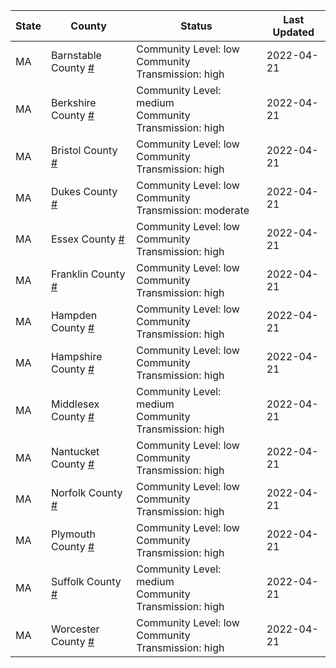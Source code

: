 State | County | Status | Last Updated
--- | --- | --- | --- 
MA | Barnstable County <a href="#barnstable_county">#</a> | <a name="barnstable_county"></a>Community Level: low<br/>Community Transmission: high | 2022-04-21
MA | Berkshire County <a href="#berkshire_county">#</a> | <a name="berkshire_county"></a>Community Level: medium<br/>Community Transmission: high | 2022-04-21
MA | Bristol County <a href="#bristol_county">#</a> | <a name="bristol_county"></a>Community Level: low<br/>Community Transmission: high | 2022-04-21
MA | Dukes County <a href="#dukes_county">#</a> | <a name="dukes_county"></a>Community Level: low<br/>Community Transmission: moderate | 2022-04-21
MA | Essex County <a href="#essex_county">#</a> | <a name="essex_county"></a>Community Level: low<br/>Community Transmission: high | 2022-04-21
MA | Franklin County <a href="#franklin_county">#</a> | <a name="franklin_county"></a>Community Level: low<br/>Community Transmission: high | 2022-04-21
MA | Hampden County <a href="#hampden_county">#</a> | <a name="hampden_county"></a>Community Level: low<br/>Community Transmission: high | 2022-04-21
MA | Hampshire County <a href="#hampshire_county">#</a> | <a name="hampshire_county"></a>Community Level: low<br/>Community Transmission: high | 2022-04-21
MA | Middlesex County <a href="#middlesex_county">#</a> | <a name="middlesex_county"></a>Community Level: medium<br/>Community Transmission: high | 2022-04-21
MA | Nantucket County <a href="#nantucket_county">#</a> | <a name="nantucket_county"></a>Community Level: low<br/>Community Transmission: high | 2022-04-21
MA | Norfolk County <a href="#norfolk_county">#</a> | <a name="norfolk_county"></a>Community Level: low<br/>Community Transmission: high | 2022-04-21
MA | Plymouth County <a href="#plymouth_county">#</a> | <a name="plymouth_county"></a>Community Level: low<br/>Community Transmission: high | 2022-04-21
MA | Suffolk County <a href="#suffolk_county">#</a> | <a name="suffolk_county"></a>Community Level: medium<br/>Community Transmission: high | 2022-04-21
MA | Worcester County <a href="#worcester_county">#</a> | <a name="worcester_county"></a>Community Level: low<br/>Community Transmission: high | 2022-04-21
